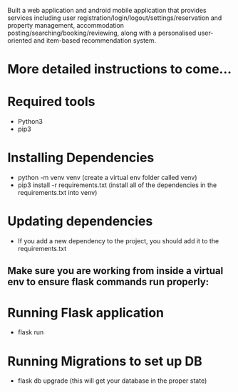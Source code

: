 
Built a web application and android mobile application that provides services including user registration/login/logout/settings/reservation and property management, accommodation posting/searching/booking/reviewing, along with a personalised user-oriented and item-based recommendation system.



# More detailed instructions to come...

# Required tools
- Python3
- pip3

# Installing Dependencies
- python -m venv venv (create a virtual env folder called venv)
- pip3 install -r requirements.txt (install all of the dependencies in the requirements.txt into venv)

# Updating dependencies
- If you add a new dependency to the project, you should add it to the requirements.txt

## Make sure you are working from inside a virtual env to ensure flask commands run properly:

# Running Flask application
- flask run

# Running Migrations to set up DB
- flask db upgrade (this will get your database in the proper state)





